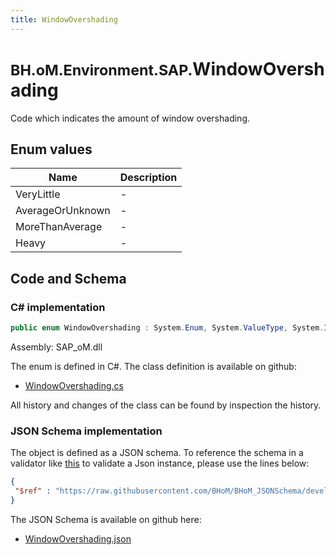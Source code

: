 ```yaml
---
title: WindowOvershading
---
```


# <small>BH.oM.Environment.SAP.</small>**WindowOvershading**

Code which indicates the amount of window overshading.

## Enum values

| Name            | Description                                                    |
|-----------------|----------------------------------------------------------------|
| VeryLittle |  -  |
| AverageOrUnknown |  -  |
| MoreThanAverage |  -  |
| Heavy |  -  |


## Code and Schema

### C# implementation

``` C# title="C#"
public enum WindowOvershading : System.Enum, System.ValueType, System.IComparable, System.ISpanFormattable, System.IFormattable, System.IConvertible
```

Assembly: SAP_oM.dll

The enum is defined in C#. The class definition is available on github:

- [WindowOvershading.cs](https://github.com/BHoM/SAP_Toolkit/blob/develop/SAP_oM/Enums\WindowOvershading.cs)

All history and changes of the class can be found by inspection the history.
### JSON Schema implementation

The object is defined as a JSON schema. To reference the schema in a validator like [this](https://www.jsonschemavalidator.net/) to validate a Json instance, please use the lines below:

``` json title="JSON Schema"
{
 "$ref" : "https://raw.githubusercontent.com/BHoM/BHoM_JSONSchema/develop/SAP_oM/SAP/WindowOvershading.json"
}
```

The JSON Schema is available on github here:

- [WindowOvershading.json](https://github.com/BHoM/BHoM_JSONSchema/blob/develop/SAP_oM/SAP/WindowOvershading.json)
